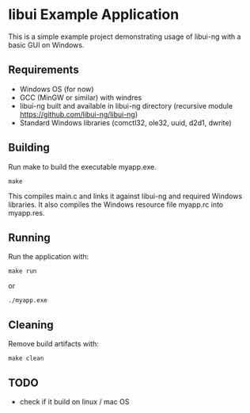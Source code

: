# libui Example Application

This is a simple example project demonstrating usage of libui-ng with a basic GUI on Windows.

## Requirements

- Windows OS (for now)
- GCC (MinGW or similar) with windres
- libui-ng built and available in libui-ng directory (recursive module https://github.com/libui-ng/libui-ng)
- Standard Windows libraries (comctl32, ole32, uuid, d2d1, dwrite)

## Building

Run make to build the executable myapp.exe.

`make`

This compiles main.c and links it against libui-ng and required Windows libraries. It also compiles the Windows resource file myapp.rc into myapp.res.

## Running

Run the application with:

`make run`

or

`./myapp.exe`


## Cleaning

Remove build artifacts with:

`make clean`

## TODO

- check if it build on linux / mac OS
